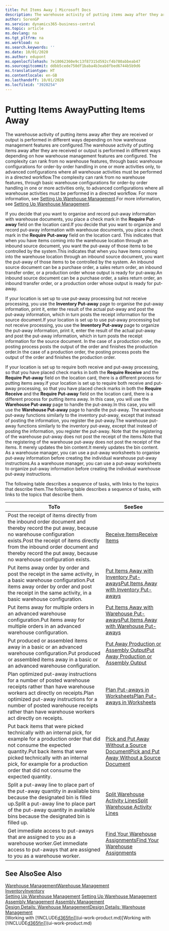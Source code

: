 ```yaml
---
title: Put Items Away | Microsoft Docs
description: The warehouse activity of putting items away after they are received or output is performed in different ways depending on how warehouse management features are configured.
author: SorenGP
ms.service: dynamics365-business-central
ms.topic: article
ms.devlang: na
ms.tgt_pltfrm: na
ms.workload: na
ms.search.keywords: ''
ms.date: 10/01/2020
ms.author: edupont
ms.openlocfilehash: 7e18062360e9c13f87315d592cf4b780abbeab47
ms.sourcegitcommit: ddbb5cede750df1baba4b3eab8fbed6744b5b9d6
ms.translationtype: HT
ms.contentlocale: en-GB
ms.lasthandoff: 10/01/2020
ms.locfileid: "3920254"
---
```

# <a name="putting-items-away"></a><span data-ttu-id="61b05-103">Putting Items Away</span><span class="sxs-lookup"><span data-stu-id="61b05-103">Putting Items Away</span></span>
<span data-ttu-id="61b05-104">The warehouse activity of putting items away after they are received or output is performed in different ways depending on how warehouse management features are configured.</span><span class="sxs-lookup"><span data-stu-id="61b05-104">The warehouse activity of putting items away after they are received or output is performed in different ways depending on how warehouse management features are configured.</span></span> <span data-ttu-id="61b05-105">The complexity can rank from no warehouse features, through basic warehouse configurations for order-by order handling in one or more activities only, to advanced configurations where all warehouse activities must be performed in a directed workflow.</span><span class="sxs-lookup"><span data-stu-id="61b05-105">The complexity can rank from no warehouse features, through basic warehouse configurations for order-by order handling in one or more activities only, to advanced configurations where all warehouse activities must be performed in a directed workflow.</span></span> <span data-ttu-id="61b05-106">For more information, see [Setting Up Warehouse Management](warehouse-setup-warehouse.md).</span><span class="sxs-lookup"><span data-stu-id="61b05-106">For more information, see [Setting Up Warehouse Management](warehouse-setup-warehouse.md).</span></span>

<span data-ttu-id="61b05-107">If you decide that you want to organise and record put-away information with warehouse documents, you place a check mark in the **Require Put-away** field on the location card.</span><span class="sxs-lookup"><span data-stu-id="61b05-107">If you decide that you want to organize and record put-away information with warehouse documents, you place a check mark in the **Require Put-away** field on the location card.</span></span> <span data-ttu-id="61b05-108">This indicates that when you have items coming into the warehouse location through an inbound source document, you want the put-away of those items to be controlled by the system.</span><span class="sxs-lookup"><span data-stu-id="61b05-108">This indicates that when you have items coming into the warehouse location through an inbound source document, you want the put-away of those items to be controlled by the system.</span></span> <span data-ttu-id="61b05-109">An inbound source document can be a purchase order, a sales return order, an inbound transfer order, or a production order whose output is ready for put-away.</span><span class="sxs-lookup"><span data-stu-id="61b05-109">An inbound source document can be a purchase order, a sales return order, an inbound transfer order, or a production order whose output is ready for put-away.</span></span>  

<span data-ttu-id="61b05-110">If your location is set up to use put-away processing but not receive processing, you use the **Inventory Put-away** page to organise the put-away information, print it, enter the result of the actual put-away and post the put-away information, which in turn posts the receipt information for the source document.</span><span class="sxs-lookup"><span data-stu-id="61b05-110">If your location is set up to use put-away processing but not receive processing, you use the **Inventory Put-away** page to organize the put-away information, print it, enter the result of the actual put-away and post the put-away information, which in turn posts the receipt information for the source document.</span></span> <span data-ttu-id="61b05-111">In the case of a production order, the posting process posts the output of the order and finishes the production order.</span><span class="sxs-lookup"><span data-stu-id="61b05-111">In the case of a production order, the posting process posts the output of the order and finishes the production order.</span></span>

<span data-ttu-id="61b05-112">If your location is set up to require both receive and put-away processing, so that you have placed check marks in both the **Require Receive** and the **Require Put-away** field on the location card, there is a different process for putting items away.</span><span class="sxs-lookup"><span data-stu-id="61b05-112">If your location is set up to require both receive and put-away processing, so that you have placed check marks in both the **Require Receive** and the **Require Put-away** field on the location card, there is a different process for putting items away.</span></span> <span data-ttu-id="61b05-113">In this case, you will use the **Warehouse Put-away** page to handle the put-away.</span><span class="sxs-lookup"><span data-stu-id="61b05-113">In this case, you will use the **Warehouse Put-away** page to handle the put-away.</span></span> <span data-ttu-id="61b05-114">The warehouse put-away functions similarly to the inventory put-away, except that instead of posting the information, you register the put-away.</span><span class="sxs-lookup"><span data-stu-id="61b05-114">The warehouse put-away functions similarly to the inventory put-away, except that instead of posting the information, you register the put-away.</span></span> <span data-ttu-id="61b05-115">Note that the registering of the warehouse put-away does not post the receipt of the items.</span><span class="sxs-lookup"><span data-stu-id="61b05-115">Note that the registering of the warehouse put-away does not post the receipt of the items.</span></span> <span data-ttu-id="61b05-116">It merely updates the bin content.</span><span class="sxs-lookup"><span data-stu-id="61b05-116">It merely updates the bin content.</span></span> <span data-ttu-id="61b05-117">As a warehouse manager, you can use a put-away worksheets to organise put-away information before creating the individual warehouse put-away instructions.</span><span class="sxs-lookup"><span data-stu-id="61b05-117">As a warehouse manager, you can use a put-away worksheets to organize put-away information before creating the individual warehouse put-away instructions.</span></span>

<span data-ttu-id="61b05-118">The following table describes a sequence of tasks, with links to the topics that describe them.</span><span class="sxs-lookup"><span data-stu-id="61b05-118">The following table describes a sequence of tasks, with links to the topics that describe them.</span></span>   

|<span data-ttu-id="61b05-119">**To**</span><span class="sxs-lookup"><span data-stu-id="61b05-119">**To**</span></span>|<span data-ttu-id="61b05-120">**See**</span><span class="sxs-lookup"><span data-stu-id="61b05-120">**See**</span></span>|  
|------------|-------------|  
|<span data-ttu-id="61b05-121">Post the receipt of items directly from the inbound order document and thereby record the put away, because no warehouse configuration exists.</span><span class="sxs-lookup"><span data-stu-id="61b05-121">Post the receipt of items directly from the inbound order document and thereby record the put away, because no warehouse configuration exists.</span></span>|[<span data-ttu-id="61b05-122">Receive Items</span><span class="sxs-lookup"><span data-stu-id="61b05-122">Receive Items</span></span>](warehouse-how-receive-items.md)|  
|<span data-ttu-id="61b05-123">Put items away order by order and post the receipt in the same activity, in a basic warehouse configuration.</span><span class="sxs-lookup"><span data-stu-id="61b05-123">Put items away order by order and post the receipt in the same activity, in a basic warehouse configuration.</span></span>|[<span data-ttu-id="61b05-124">Put Items Away with Inventory Put-aways</span><span class="sxs-lookup"><span data-stu-id="61b05-124">Put Items Away with Inventory Put-aways</span></span>](warehouse-how-to-put-items-away-with-inventory-put-aways.md)|  
|<span data-ttu-id="61b05-125">Put items away for multiple orders in an advanced warehouse configuration.</span><span class="sxs-lookup"><span data-stu-id="61b05-125">Put items away for multiple orders in an advanced warehouse configuration.</span></span>|[<span data-ttu-id="61b05-126">Put Items Away with Warehouse Put-aways</span><span class="sxs-lookup"><span data-stu-id="61b05-126">Put Items Away with Warehouse Put-aways</span></span>](warehouse-how-to-put-items-away-with-warehouse-put-aways.md)|  
|<span data-ttu-id="61b05-127">Put produced or assembled items away in a basic or an advanced warehouse configuration.</span><span class="sxs-lookup"><span data-stu-id="61b05-127">Put produced or assembled items away in a basic or an advanced warehouse configuration.</span></span>|[<span data-ttu-id="61b05-128">Put Away Production or Assembly Output</span><span class="sxs-lookup"><span data-stu-id="61b05-128">Put Away Production or Assembly Output</span></span>](warehouse-how-to-put-away-production-output.md)|
|<span data-ttu-id="61b05-129">Plan optimized put-away instructions for a number of posted warehouse receipts rather than have warehouse workers act directly on receipts.</span><span class="sxs-lookup"><span data-stu-id="61b05-129">Plan optimized put-away instructions for a number of posted warehouse receipts rather than have warehouse workers act directly on receipts.</span></span>|[<span data-ttu-id="61b05-130">Plan Put-aways in Worksheets</span><span class="sxs-lookup"><span data-stu-id="61b05-130">Plan Put-aways in Worksheets</span></span>](warehouse-how-to-plan-put-aways-in-worksheets.md)|  
|<span data-ttu-id="61b05-131">Put back items that were picked technically with an internal pick, for example for a production order that did not consume the expected quantity.</span><span class="sxs-lookup"><span data-stu-id="61b05-131">Put back items that were picked technically with an internal pick, for example for a production order that did not consume the expected quantity.</span></span>|[<span data-ttu-id="61b05-132">Pick and Put Away Without a Source Document</span><span class="sxs-lookup"><span data-stu-id="61b05-132">Pick and Put Away Without a Source Document</span></span>](warehouse-how-to-create-put-aways-from-internal-put-aways.md)|
|<span data-ttu-id="61b05-133">Split a put-away line to place part of the put-away quantity in available bins because the designated bin is filled up.</span><span class="sxs-lookup"><span data-stu-id="61b05-133">Split a put-away line to place part of the put-away quantity in available bins because the designated bin is filled up.</span></span>|[<span data-ttu-id="61b05-134">Split Warehouse Activity Lines</span><span class="sxs-lookup"><span data-stu-id="61b05-134">Split Warehouse Activity Lines</span></span>](warehouse-how-to-split-warehouse-activity-lines.md)|
|<span data-ttu-id="61b05-135">Get immediate access to put-aways that are assigned to you as a warehouse worker.</span><span class="sxs-lookup"><span data-stu-id="61b05-135">Get immediate access to put-aways that are assigned to you as a warehouse worker.</span></span>|[<span data-ttu-id="61b05-136">Find Your Warehouse Assignments</span><span class="sxs-lookup"><span data-stu-id="61b05-136">Find Your Warehouse Assignments</span></span>](warehouse-how-to-find-your-warehouse-assignments.md)|    

## <a name="see-also"></a><span data-ttu-id="61b05-137">See Also</span><span class="sxs-lookup"><span data-stu-id="61b05-137">See Also</span></span>  
[<span data-ttu-id="61b05-138">Warehouse Management</span><span class="sxs-lookup"><span data-stu-id="61b05-138">Warehouse Management</span></span>](warehouse-manage-warehouse.md)  
[<span data-ttu-id="61b05-139">Inventory</span><span class="sxs-lookup"><span data-stu-id="61b05-139">Inventory</span></span>](inventory-manage-inventory.md)  
<span data-ttu-id="61b05-140">[Setting Up Warehouse Management](warehouse-setup-warehouse.md)   </span><span class="sxs-lookup"><span data-stu-id="61b05-140">[Setting Up Warehouse Management](warehouse-setup-warehouse.md)   </span></span>  
<span data-ttu-id="61b05-141">[Assembly Management](assembly-assemble-items.md)  </span><span class="sxs-lookup"><span data-stu-id="61b05-141">[Assembly Management](assembly-assemble-items.md)  </span></span>  
[<span data-ttu-id="61b05-142">Design Details: Warehouse Management</span><span class="sxs-lookup"><span data-stu-id="61b05-142">Design Details: Warehouse Management</span></span>](design-details-warehouse-management.md)  
<span data-ttu-id="61b05-143">[Working with [!INCLUDE[d365fin](includes/d365fin_md.md)]](ui-work-product.md)</span><span class="sxs-lookup"><span data-stu-id="61b05-143">[Working with [!INCLUDE[d365fin](includes/d365fin_md.md)]](ui-work-product.md)</span></span>  

